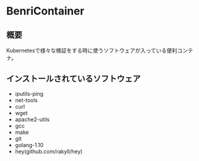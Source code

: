 # BenriContainer
## 概要
Kubernetesで様々な検証をする時に使うソフトウェアが入っている便利コンテナ。

## インストールされているソフトウェア
- iputils-ping
- net-tools
- curl
- wget
- apache2-utils
- gcc
- make
- git
- golang-1.10
- hey(github.com/rakyll/hey)
